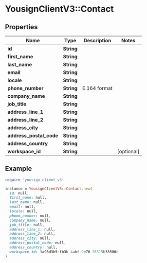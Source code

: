 # YousignClientV3::Contact

## Properties

| Name | Type | Description | Notes |
| ---- | ---- | ----------- | ----- |
| **id** | **String** |  |  |
| **first_name** | **String** |  |  |
| **last_name** | **String** |  |  |
| **email** | **String** |  |  |
| **locale** | **String** |  |  |
| **phone_number** | **String** | E.164 format |  |
| **company_name** | **String** |  |  |
| **job_title** | **String** |  |  |
| **address_line_1** | **String** |  |  |
| **address_line_2** | **String** |  |  |
| **address_city** | **String** |  |  |
| **address_postal_code** | **String** |  |  |
| **address_country** | **String** |  |  |
| **workspace_id** | **String** |  | [optional] |

## Example

```ruby
require 'yousign_client_v3'

instance = YousignClientV3::Contact.new(
  id: null,
  first_name: null,
  last_name: null,
  email: null,
  locale: null,
  phone_number: null,
  company_name: null,
  job_title: null,
  address_line_1: null,
  address_line_2: null,
  address_city: null,
  address_postal_code: null,
  address_country: null,
  workspace_id: 9a93d3b5-fb3b-4abf-9e70-26315b33506c
)
```

